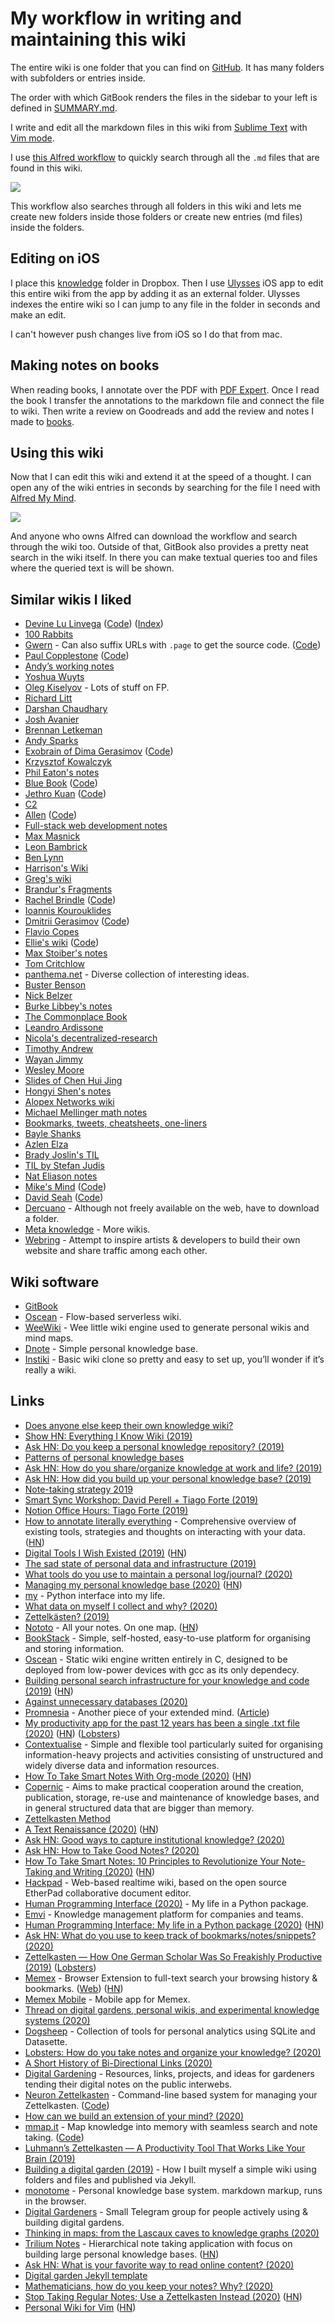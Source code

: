 # My workflow in writing and maintaining this wiki

The entire wiki is one folder that you can find on [GitHub](https://github.com/nikitavoloboev/knowledge). It has many folders with subfolders or entries inside.

The order with which GitBook renders the files in the sidebar to your left is defined in [SUMMARY.md](https://github.com/nikitavoloboev/knowledge/blob/master/SUMMARY.md).

I write and edit all the markdown files in this wiki from [Sublime Text](../text-editors/sublime-text/sublime-text.md) with [Vim mode](https://github.com/guillermooo/Six).

I use [this Alfred workflow](https://github.com/nikitavoloboev/small-workflows#personal-workflows) to quickly search through all the `.md` files that are found in this wiki.

![](https://i.imgur.com/uwnUS4V.png)

This workflow also searches through all folders in this wiki and lets me create new folders inside those folders or create new entries (md files) inside the folders.

## Editing on iOS

I place this [knowledge](https://github.com/nikitavoloboev/knowledge) folder in Dropbox. Then I use [Ulysses](https://ulyssesapp.com) iOS app to edit this entire wiki from the app by adding it as an external folder. Ulysses indexes the entire wiki so I can jump to any file in the folder in seconds and make an edit.

I can't however push changes live from iOS so I do that from mac.

## Making notes on books

When reading books, I annotate over the PDF with [PDF Expert](https://pdfexpert.com). Once I read the book I transfer the annotations to the markdown file and connect the file to wiki. Then write a review on Goodreads and add the review and notes I made to [books](../books/books.md).

## Using this wiki

Now that I can edit this wiki and extend it at the speed of a thought. I can open any of the wiki entries in seconds by searching for the file I need with [Alfred My Mind](https://github.com/nikitavoloboev/alfred-my-mind#readme).

![](https://i.imgur.com/RXRAG5c.png)

And anyone who owns Alfred can download the workflow and search through the wiki too. Outside of that, GitBook also provides a pretty neat search in the wiki itself. In there you can make textual queries too and files where the queried text is will be shown.

## Similar wikis I liked

- [Devine Lu Linvega](https://wiki.xxiivv.com) ([Code](https://github.com/XXIIVV/Oscean)) ([Index](https://wiki.xxiivv.com/site/index.html))
- [100 Rabbits](https://100r.co/site/home.html)
- [Gwern](https://www.gwern.net/About) - Can also suffix URLs with `.page` to get the source code. ([Code](https://github.com/gjord/gwern.net))
- [Paul Copplestone](https://paul.copplest.one/knowledge/) ([Code](https://github.com/kiwicopple/paul.copplest.one))
- [Andyʼs working notes](https://notes.andymatuschak.org/About_these_notes)
- [Yoshua Wuyts](https://yoshuawuyts.gitbooks.io/knowledge/content/)
- [Oleg Kiselyov](http://okmij.org/ftp/) - Lots of stuff on FP.
- [Richard Litt](https://github.com/RichardLitt/knowledge)
- [Darshan Chaudhary](https://github.com/darshanime/notes#readme)
- [Josh Avanier](https://joshavanier.github.io/wiki/notes.html)
- [Brennan Letkeman](https://ltkmn.gitbook.io/brendex/)
- [Andy Sparks](https://github.com/AndySparks/captains-log)
- [Exobrain of Dima Gerasimov](https://beepb00p.xyz/exobrain/) ([Code](https://github.com/karlicoss/exobrain))
- [Krzysztof Kowalczyk](https://blog.kowalczyk.info/)
- [Phil Eaton's notes](http://notes.eatonphil.com/)
- [Blue Book](https://lyz-code.github.io/blue-book/) ([Code](https://github.com/lyz-code/blue-book/))
- [Jethro Kuan](https://braindump.jethro.dev/zettels/) ([Code](https://github.com/jethrokuan/braindump))
- [C2](http://wiki.c2.com/)
- [Allen](https://allenleein.github.io/1930/01/01/knowledge-base.html) ([Code](https://github.com/allenleein/knowledge-base))
- [Full-stack web development notes](https://github.com/8483/notes#readme)
- [Max Masnick](https://maxmasnick.com/kb/)
- [Leon Bambrick](https://til.secretgeek.net/)
- [Ben Lynn](http://www-cs-students.stanford.edu/~blynn/)
- [Harrison's Wiki](https://wiki.harrison.dev/)
- [Greg's wiki](https://mywiki.wooledge.org/EnglishFrontPage)
- [Brandur's Fragments](https://brandur.org/fragments)
- [Rachel Brindle](https://knowledge.rachelbrindle.com/) ([Code](https://github.com/younata/personal_knowledge))
- [Ioannis Kourouklides](https://wiki.kourouklides.com/wiki/Main_Page)
- [Dmitrii Gerasimov](https://beepb00p.xyz/) ([Code](https://github.com/karlicoss/beepb00p))
- [Flavio Copes](https://flaviocopes.com/)
- [Ellie's wiki](https://ellie.wiki/) ([Code](https://github.com/elliebike/wiki))
- [Max Stoiber's notes](https://notes.mxstbr.com/Evergreen_notes)
- [Tom Critchlow](https://tomcritchlow.com/wiki/)
- [panthema.net](http://bingmann.github.io/) - Diverse collection of interesting ideas.
- [Buster Benson](https://busterbenson.com/piles/)
- [Nick Belzer](https://wiki.nickbelzer.me/)
- [Burke Libbey's notes](https://notes.burke.libbey.me/)
- [The Commonplace Book](https://www.ralphrudd.com/)
- [Leandro Ardissone](https://knowledge.lardissone.now.sh/#about-me)
- [Nicola's decentralized-research](https://github.com/nicola/decentralized-research)
- [Timothy Andrew](https://timothyandrew.net/learning/wiki/)
- [Wayan Jimmy](https://wayanjimmy-notebook.netlify.com/)
- [Wesley Moore](https://linkedlist.org/)
- [Slides of Chen Hui Jing](https://github.com/huijing/slides)
- [Hongyi Shen's notes](https://github.com/wilbeibi/NotesIndex)
- [Alopex Networks wiki](https://wiki.alopex.li/_categories)
- [Michael Mellinger math notes](https://github.com/melling/MathAndScienceNotes)
- [Bookmarks, tweets, cheatsheets, one-liners](https://github.com/ccampean/almanacs#readme)
- [Bayle Shanks](http://www.bayleshanks.com/)
- [Azlen Elza](https://notes.azlen.me/g3tibyfv/)
- [Brady Joslin's TIL](https://til.bradyjoslin.com/_introduction/)
- [TIL by Stefan Judis](https://www.stefanjudis.com/today-i-learned/)
- [Nat Eliason notes](https://www.nateliason.com/notes)
- [Mike's Mind](https://tannenbaum.netlify.app/) ([Code](https://github.com/MikeTannenbaum/my-public-mind))
- [David Seah](https://davidseah.gitbook.io/davidseah/) ([Code](https://github.com/davidseah/knowledgebank))
- [Dercuano](https://gitlab.com/kragen/dercuano) - Although not freely available on the web, have to download a folder.
- [Meta knowledge](https://github.com/RichardLitt/knowledge#readme) - More wikis.
- [Webring](https://webring.xxiivv.com/) - Attempt to inspire artists & developers to build their own website and share traffic among each other.

## Wiki software

- [GitBook](https://www.gitbook.com/)
- [Oscean](https://github.com/XXIIVV/Oscean) - Flow-based serverless wiki.
- [WeeWiki](https://github.com/PaulBatchelor/weewiki) - Wee little wiki engine used to generate personal wikis and mind maps.
- [Dnote](https://github.com/dnote/dnote) - Simple personal knowledge base.
- [Instiki](https://github.com/parasew/instiki) - Basic wiki clone so pretty and easy to set up, you’ll wonder if it’s really a wiki.

## Links

- [Does anyone else keep their own knowledge wiki?](https://lobste.rs/s/ord0rg/does_anyone_else_keep_their_own_knowledge)
- [Show HN: Everything I Know Wiki (2019)](https://news.ycombinator.com/item?id=19468993)
- [Ask HN: Do you keep a personal knowledge repository? (2019)](https://news.ycombinator.com/item?id=20007108)
- [Patterns of personal knowledge bases](https://github.com/zadam/trilium/wiki/Patterns-of-personal-knowledge-base)
- [Ask HN: How do you share/organize knowledge at work and life? (2019)](https://news.ycombinator.com/item?id=21310030)
- [Ask HN: How did you build up your personal knowledge base? (2019)](https://news.ycombinator.com/item?id=21332957)
- [Note-taking strategy 2019](https://cpbotha.net/2019/09/21/note-taking-strategy-2019/)
- [Smart Sync Workshop: David Perell + Tiago Forte (2019)](https://www.youtube.com/watch?v=lNJ33ImlZzs)
- [Notion Office Hours: Tiago Forte (2019)](https://www.youtube.com/watch?v=sDNooHDj2Dk)
- [How to annotate literally everything](https://beepb00p.xyz/annotating.html) - Comprehensive overview of existing tools, strategies and thoughts on interacting with your data. ([HN](https://news.ycombinator.com/item?id=21635012))
- [Digital Tools I Wish Existed (2019)](https://jborichevskiy.com/posts/digital-tools/) ([HN](https://news.ycombinator.com/item?id=21659876))
- [The sad state of personal data and infrastructure (2019)](https://beepb00p.xyz/sad-infra.html)
- [What tools do you use to maintain a personal log/journal? (2020)](https://lobste.rs/s/peevtw/what_tools_do_you_use_maintain_personal)
- [Managing my personal knowledge base (2020)](https://tkainrad.dev/posts/managing-my-personal-knowledge-base/) ([HN](https://news.ycombinator.com/item?id=22000791))
- [my](https://github.com/karlicoss/my) - Python interface into my life.
- [What data on myself I collect and why? (2020)](https://beepb00p.xyz/my-data.html)
- [Zettelkästen? (2019)](https://clerestory.netlify.com/zk/)
- [Nototo](https://www.nototo.app/) - All your notes. On one map. ([HN](https://news.ycombinator.com/item?id=22087780))
- [BookStack](https://www.bookstackapp.com/) - Simple, self-hosted, easy-to-use platform for organising and storing information.
- [Oscean](https://wiki.xxiivv.com/site/oscean.html) - Static wiki engine written entirely in C, designed to be deployed from low-power devices with gcc as its only dependecy.
- [Building personal search infrastructure for your knowledge and code (2019)](https://beepb00p.xyz/pkm-search.html) ([HN](https://news.ycombinator.com/item?id=22160572))
- [Against unnecessary databases (2020)](https://beepb00p.xyz/unnecessary-db.html)
- [Promnesia](https://github.com/karlicoss/promnesia) - Another piece of your extended mind. ([Article](https://beepb00p.xyz/promnesia.html))
- [My productivity app for the past 12 years has been a single .txt file (2020)](https://jeffhuang.com/productivity_text_file/) ([HN](https://news.ycombinator.com/item?id=22276184)) ([Lobsters](https://lobste.rs/s/ettc1n/my_productivity_app_is_single_txt_file))
- [Contextualise](https://github.com/brettkromkamp/contextualise) - Simple and flexible tool particularly suited for organising information-heavy projects and activities consisting of unstructured and widely diverse data and information resources.
- [How To Take Smart Notes With Org-mode (2020)](https://blog.jethro.dev/posts/how_to_take_smart_notes_org/) ([HN](https://news.ycombinator.com/item?id=22337681))
- [Copernic](http://copernic.space/) - Aims to make practical cooperation around the creation, publication, storage, re-use and maintenance of knowledge bases, and in general structured data that are bigger than memory.
- [Zettelkasten Method](https://zettelkasten.de/posts/overview/)
- [A Text Renaissance (2020)](https://www.ribbonfarm.com/2020/02/24/a-text-renaissance/) ([HN](https://news.ycombinator.com/item?id=22442027))
- [Ask HN: Good ways to capture institutional knowledge? (2020)](https://news.ycombinator.com/item?id=22454333)
- [Ask HN: How to Take Good Notes? (2020)](https://news.ycombinator.com/item?id=22473209)
- [How To Take Smart Notes: 10 Principles to Revolutionize Your Note-Taking and Writing (2020)](https://fortelabs.co/blog/how-to-take-smart-notes/) ([HN](https://news.ycombinator.com/item?id=22341518))
- [Hackpad](https://github.com/dropbox/hackpad) - Web-based realtime wiki, based on the open source EtherPad collaborative document editor.
- [Human Programming Interface (2020)](https://lobste.rs/s/vzkb7a/human_programming_interface_python) - My life in a Python package.
- [Emvi](https://emvi.com/) - Knowledge management platform for companies and teams.
- [Human Programming Interface: My life in a Python package (2020)](https://beepb00p.xyz/hpi.html) ([HN](https://news.ycombinator.com/item?id=23101869))
- [Ask HN: What do you use to keep track of bookmarks/notes/snippets? (2020)](https://news.ycombinator.com/item?id=22778123)
- [Zettelkasten — How One German Scholar Was So Freakishly Productive (2019)](https://writingcooperative.com/zettelkasten-how-one-german-scholar-was-so-freakishly-productive-997e4e0ca125) ([Lobsters](https://lobste.rs/s/syoikp/zettelkasten_how_one_german_scholar_was))
- [Memex](https://github.com/WorldBrain/Memex) - Browser Extension to full-text search your browsing history & bookmarks. ([Web](https://worldbrain.io/)) ([HN](https://news.ycombinator.com/item?id=23227186))
- [Memex Mobile](https://github.com/WorldBrain/Memex-Mobile) - Mobile app for Memex.
- [Thread on digital gardens, personal wikis, and experimental knowledge systems (2020)](https://twitter.com/Mappletons/status/1250532315459194880)
- [Dogsheep](https://dogsheep.github.io/) - Collection of tools for personal analytics using SQLite and Datasette.
- [Lobsters: How do you take notes and organize your knowledge? (2020)](https://lobste.rs/s/7catij/how_do_you_take_notes_organize_your)
- [A Short History of Bi-Directional Links (2020)](https://maggieappleton.com/bidirectionals)
- [Digital Gardening](https://github.com/MaggieAppleton/digital-gardeners) - Resources, links, projects, and ideas for gardeners tending their digital notes on the public interwebs.
- [Neuron Zettelkasten](https://neuron.zettel.page/) - Command-line based system for managing your Zettelkasten. ([Code](https://github.com/srid/neuron))
- [How can we build an extension of your mind? (2020)](https://vanschneider.com/how-can-we-build-an-extension-of-your-mind)
- [mmap.it](https://www.mmap.it/) - Map knowledge into memory with seamless search and note taking. ([Code](https://github.com/pdepip/mmap.it))
- [Luhmann’s Zettelkasten — A Productivity Tool That Works Like Your Brain (2019)](https://emvi.com/blog/luhmanns-zettelkasten-a-productivity-tool-that-works-like-your-brain-N9Gd2G4aPv)
- [Building a digital garden (2019)](https://tomcritchlow.com/2019/02/17/building-digital-garden/) - How I built myself a simple wiki using folders and files and published via Jekyll.
- [monotome](https://github.com/cblgh/monotome) - Personal knowledge base system. markdown markup, runs in the browser.
- [Digital Gardeners](https://nesslabs.com/digital-gardeners) - Small Telegram group for people actively using & building digital gardens.
- [Thinking in maps: from the Lascaux caves to knowledge graphs (2020)](https://nesslabs.com/thinking-in-maps)
- [Trilium Notes](https://github.com/zadam/trilium) - Hierarchical note taking application with focus on building large personal knowledge bases. ([HN](https://news.ycombinator.com/item?id=23335759))
- [Ask HN: What is your favorite way to read online content? (2020)](https://news.ycombinator.com/item?id=23340031)
- [Digital garden Jekyll template](https://github.com/maximevaillancourt/digital-garden-jekyll-template)
- [Mathematicians, how do you keep your notes? Why? (2020)](https://www.reddit.com/r/math/comments/gt0adz/mathematicians_how_do_you_keep_your_notes_why/)
- [Stop Taking Regular Notes; Use a Zettelkasten Instead (2020)](https://eugeneyan.com/2020/04/05/note-taking-zettelkasten/) ([HN](https://news.ycombinator.com/item?id=23386630))
- [Personal Wiki for Vim](https://github.com/vimwiki/vimwiki) ([HN](https://news.ycombinator.com/item?id=23402014))
